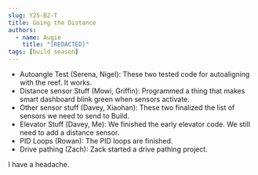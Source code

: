 ```yaml
---
slug: Y25-B2-T
title: Going the Distance
authors:
  - name: Augie
    title: "[REDACTED]"
tags: [build season]
---
```


* Autoangle Test (Serena, Nigel): These two tested code for autoaligning with the reef. It works. 
* Distance sensor Stuff (Mowi, Griffin): Programmed a thing that makes smart dashboard blink green when sensors activate.
* Other sensor stuff (Davey, Xiaohan): These two finalized the list of sensors we need to send to Build. 
* Elevator Stuff (Davey, Me): We finished the early elevator code. We still need to add a distance sensor.
* PID Loops (Rowan): The PID loops are finished.
* Drive pathing (Zach): Zack started a drive pathing project.

I have a headache.
